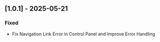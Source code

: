 ## [1.0.1] - 2025-05-21
### Fixed
- Fix Navigation Link Error in Control Panel and Improve Error Handling